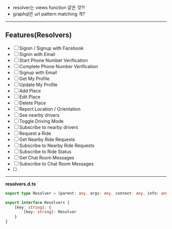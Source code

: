 - resolver는 views function 같은 것?!
- graphql은 url pattern matching 격?
----------
## Features(Resolvers)

- [ ] Signin / Signup with Facebook 
- [ ] Signin with Email
- [ ] Start Phone Number Verification
- [ ] Complete Phone Number Verification
- [ ] Signup with Email
- [ ] Get My Profile
- [ ] Update My Profile
- [ ] Add Place
- [ ] Edit Place
- [ ] Delete Place
- [ ] Report Location / Orientation 
- [ ] See nearby drivers
- [ ] Toggle Driving Mode
- [ ] Subscribe to nearby drivers
- [ ] Request a Ride
- [ ] Get Nearby Ride Requests
- [ ] Subscribe to Nearby Ride Requests
- [ ] Subscribe to Ride Status
- [ ] Get Chat Room Messages
- [ ] Subscribe to Chat Room Messages
- [ ] 


----------
**resolvers.d.ts**
```typescript
export type Resolver = (parent: any, args: any, context: any, info: any) => any;

export interface Resolvers {
	[key: string]: {
		[key: string]: Resolver
	}
}
```


<!--stackedit_data:
eyJoaXN0b3J5IjpbLTE2ODYwNzk1MTMsMzEyMTI0NCw3MzU3OT
cxNTAsLTQxNTEyMDU2MV19
-->